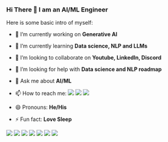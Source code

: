 ### Hi There 👋 I am an AI/ML Engineer

Here is some basic intro of myself:

- 🔭 I’m currently working on **Generative AI**
- 🌱 I’m currently learning **Data science, NLP and LLMs**
- 👯 I’m looking to collaborate on **Youtube, LinkedIn, Discord**
- 🤔 I’m looking for help with **Data science and NLP roadmap**
- 💬 Ask me about **AI/ML**
- 📫 How to reach me:
     [<img src="https://img.shields.io/badge/LinkedIn-0077B5?style=for-the-badge&logo=linkedin&logoColor=white">](https://www.linkedin.com/in/i-am-adeel-waheed/) 
     [<img src="https://img.shields.io/badge/Facebook-1877F2?style=for-the-badge&logo=facebook&logoColor=white">](https://www.facebook.com/itsadeelwaheed/)
     [<img src="https://img.shields.io/badge/YouTube-FF0000?style=for-the-badge&logo=youtube&logoColor=white">](https://www.youtube.com/channel/UClalYDig8dXfvzeF_CngEnQ) 
     
- 😄 Pronouns: **He/His**
- ⚡ Fun fact: **Love Sleep**

<img src="https://img.shields.io/badge/PyTorch-EE4C2C?style=for-the-badge&logo=pytorch&logoColor=white">   <img src="https://img.shields.io/badge/TensorFlow-FF6F00?style=for-the-badge&logo=tensorflow&logoColor=white">    <img src="https://img.shields.io/badge/Weights_&_Biases-FFBE00?style=for-the-badge&logo=WeightsAndBiases&logoColor=white">    <img src="https://img.shields.io/badge/Python-FFD43B?style=for-the-badge&logo=python&logoColor=blue"> <img src="https://img.shields.io/badge/Colab-F9AB00?style=for-the-badge&logo=googlecolab&color=525252"> <img src="https://img.shields.io/badge/fastapi-109989?style=for-the-badge&logo=FASTAPI&logoColor=white"> <img src="https://img.shields.io/badge/Kaggle-20BEFF?style=for-the-badge&logo=Kaggle&logoColor=white">
